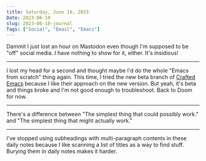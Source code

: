 ```yaml
---
title: Saturday, June 10, 2023
Date: 2023-06-10
slug: 2023-06-10-journal
Tags: ["Social", "Email", "Emacs"]
---
```


Dammit I just lost an hour on Mastodon even though I'm supposed to be "off" social media. I have nothing to show for it, either. It's insidious!

---

I lost my head for a second and thought maybe I'd do the whole "Emacs from scratch" thing again. This time, I tried the new beta branch of [Crafted Emacs](https://github.com/SystemCrafters/crafted-emacs) because I like their approach on the new version. But yeah, it's beta and things broke and I'm not good enough to troubleshoot. Back to Doom for now.

---

There's a difference between "The simplest thing that could possibly work." and "The simplest thing that might actually work."

---

I've stopped using subheadings with multi-paragraph contents in these daily notes because I like scanning a list of titles as a way to find stuff. Burying them in daily notes makes it harder.
